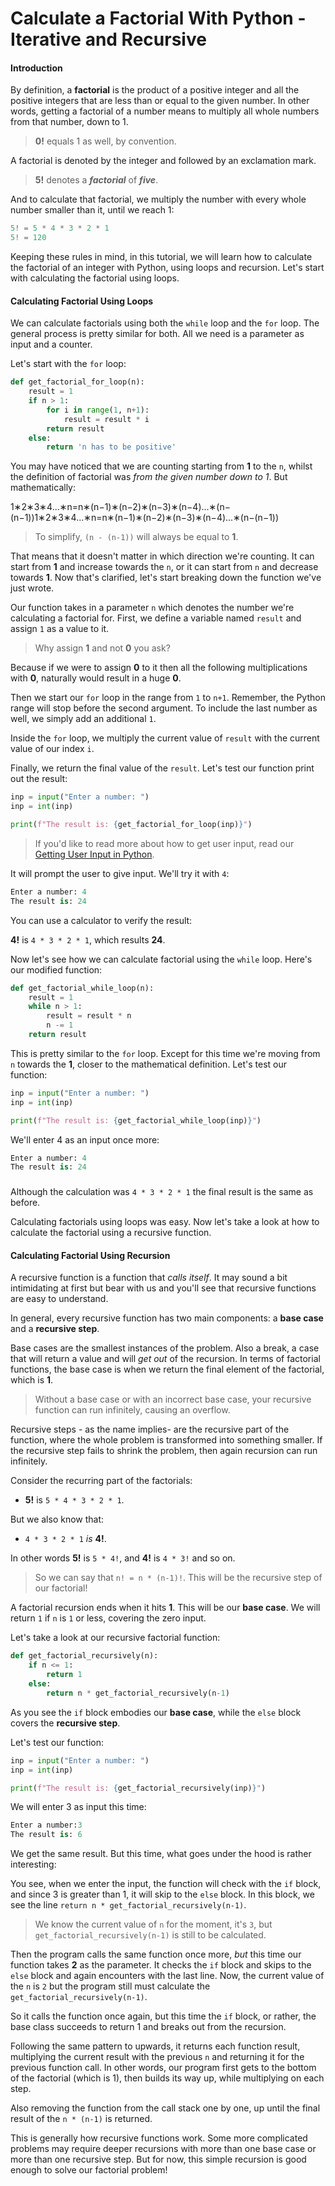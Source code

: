 # Calculate a Factorial With Python - Iterative and Recursive

#### Introduction <a id="introduction"></a>

By definition, a **factorial** is the product of a positive integer and all the positive integers that are less than or equal to the given number. In other words, getting a factorial of a number means to multiply all whole numbers from that number, down to 1.

> **0!** equals 1 as well, by convention.

A factorial is denoted by the integer and followed by an exclamation mark.

> **5!** denotes a _**factorial**_ of _**five**_.

And to calculate that factorial, we multiply the number with every whole number smaller than it, until we reach 1:

```python
5! = 5 * 4 * 3 * 2 * 1
5! = 120
```

Keeping these rules in mind, in this tutorial, we will learn how to calculate the factorial of an integer with Python, using loops and recursion. Let's start with calculating the factorial using loops.

#### Calculating Factorial Using Loops <a id="calculatingfactorialusingloops"></a>

We can calculate factorials using both the `while` loop and the `for` loop. The general process is pretty similar for both. All we need is a parameter as input and a counter.

Let's start with the `for` loop:

```python
def get_factorial_for_loop(n):
    result = 1
    if n > 1:
        for i in range(1, n+1):
            result = result * i
        return result
    else:
        return 'n has to be positive'
```

You may have noticed that we are counting starting from **1** to the `n`, whilst the definition of factorial was _from the given number down to 1_. But mathematically:

1∗2∗3∗4...∗n=n∗\(n−1\)∗\(n−2\)∗\(n−3\)∗\(n−4\)...∗\(n−\(n−1\)\)1∗2∗3∗4...∗n=n∗\(n−1\)∗\(n−2\)∗\(n−3\)∗\(n−4\)...∗\(n−\(n−1\)\)

> To simplify, `(n - (n-1))` will always be equal to **1**.

That means that it doesn't matter in which direction we're counting. It can start from **1** and increase towards the `n`, or it can start from `n` and decrease towards **1**. Now that's clarified, let's start breaking down the function we've just wrote.

Our function takes in a parameter `n` which denotes the number we're calculating a factorial for. First, we define a variable named `result` and assign `1` as a value to it.

> Why assign **1** and not **0** you ask?

Because if we were to assign **0** to it then all the following multiplications with **0**, naturally would result in a huge **0**.

Then we start our `for` loop in the range from `1` to `n+1`. Remember, the Python range will stop before the second argument. To include the last number as well, we simply add an additional `1`.

Inside the `for` loop, we multiply the current value of `result` with the current value of our index `i`.

Finally, we return the final value of the `result`. Let's test our function print out the result:

```python
inp = input("Enter a number: ")
inp = int(inp)

print(f"The result is: {get_factorial_for_loop(inp)}")
```

> If you'd like to read more about how to get user input, read our [Getting User Input in Python](https://stackabuse.com/getting-user-input-in-python/).

It will prompt the user to give input. We'll try it with `4`:

```python
Enter a number: 4
The result is: 24
```

You can use a calculator to verify the result:

**4!** is `4 * 3 * 2 * 1`, which results **24**.

Now let's see how we can calculate factorial using the `while` loop. Here's our modified function:

```python
def get_factorial_while_loop(n):
    result = 1
    while n > 1:
        result = result * n
        n -= 1
    return result
```

This is pretty similar to the `for` loop. Except for this time we're moving from `n` towards the **1**, closer to the mathematical definition. Let's test our function:

```python
inp = input("Enter a number: ")
inp = int(inp)

print(f"The result is: {get_factorial_while_loop(inp)}")
```

We'll enter 4 as an input once more:

```python
Enter a number: 4
The result is: 24
```

###

Although the calculation was `4 * 3 * 2 * 1` the final result is the same as before.

Calculating factorials using loops was easy. Now let's take a look at how to calculate the factorial using a recursive function.

#### Calculating Factorial Using Recursion <a id="calculatingfactorialusingrecursion"></a>

A recursive function is a function that _calls itself_. It may sound a bit intimidating at first but bear with us and you'll see that recursive functions are easy to understand.

In general, every recursive function has two main components: a **base case** and a **recursive step**.

Base cases are the smallest instances of the problem. Also a break, a case that will return a value and will _get out_ of the recursion. In terms of factorial functions, the base case is when we return the final element of the factorial, which is **1**.

> Without a base case or with an incorrect base case, your recursive function can run infinitely, causing an overflow.

Recursive steps - as the name implies- are the recursive part of the function, where the whole problem is transformed into something smaller. If the recursive step fails to shrink the problem, then again recursion can run infinitely.

Consider the recurring part of the factorials:

- **5!** is `5 * 4 * 3 * 2 * 1`.

But we also know that:

- `4 * 3 * 2 * 1` _is_ **4!**.

In other words **5!** is `5 * 4!`, and **4!** is `4 * 3!` and so on.

> So we can say that `n! = n * (n-1)!`. This will be the recursive step of our factorial!

A factorial recursion ends when it hits **1**. This will be our **base case**. We will return `1` if `n` is `1` or less, covering the zero input.

Let's take a look at our recursive factorial function:

```python
def get_factorial_recursively(n):
    if n <= 1:
        return 1
    else:
        return n * get_factorial_recursively(n-1)
```

As you see the `if` block embodies our **base case**, while the `else` block covers the **recursive step**.

Let's test our function:

```python
inp = input("Enter a number: ")
inp = int(inp)

print(f"The result is: {get_factorial_recursively(inp)}")
```

We will enter 3 as input this time:

```python
Enter a number:3
The result is: 6
```

We get the same result. But this time, what goes under the hood is rather interesting:

You see, when we enter the input, the function will check with the `if` block, and since 3 is greater than 1, it will skip to the `else` block. In this block, we see the line `return n * get_factorial_recursively(n-1)`.

> We know the current value of `n` for the moment, it's `3`, but `get_factorial_recursively(n-1)` is still to be calculated.

Then the program calls the same function once more, _but_ this time our function takes **2** as the parameter. It checks the `if` block and skips to the `else` block and again encounters with the last line. Now, the current value of the `n` is `2` but the program still must calculate the `get_factorial_recursively(n-1)`.

So it calls the function once again, but this time the `if` block, or rather, the base class succeeds to return 1 and breaks out from the recursion.

Following the same pattern to upwards, it returns each function result, multiplying the current result with the previous `n` and returning it for the previous function call. In other words, our program first gets to the bottom of the factorial \(which is 1\), then builds its way up, while multiplying on each step.

Also removing the function from the call stack one by one, up until the final result of the `n * (n-1)` is returned.

This is generally how recursive functions work. Some more complicated problems may require deeper recursions with more than one base case or more than one recursive step. But for now, this simple recursion is good enough to solve our factorial problem!
